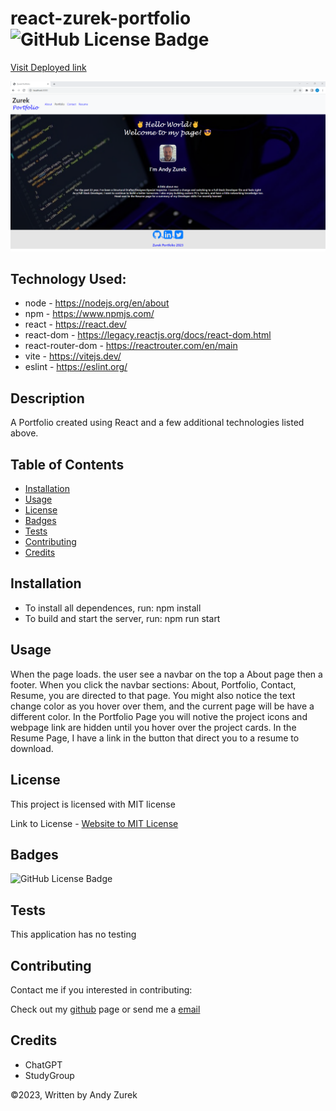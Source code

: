 # react-zurek-portfolio ![GitHub License Badge](https://img.shields.io/badge/License-MIT-yellow)

[Visit Deployed link](#)

![PWA-Text-Editor](./Screenshot.png)

## Technology Used:

 * node - https://nodejs.org/en/about
 * npm - https://www.npmjs.com/
 * react - https://react.dev/
 * react-dom - https://legacy.reactjs.org/docs/react-dom.html
 * react-router-dom - https://reactrouter.com/en/main
 * vite - https://vitejs.dev/
 * eslint - https://eslint.org/
 

 ## Description

 A Portfolio created using React and a few additional technologies listed above. 


 ## Table of Contents
  
   * [Installation](#installation)
   * [Usage](#usage)
   * [License](#license)
   * [Badges](#badges)
   * [Tests](#tests)
   * [Contributing](#contributing)
   * [Credits](#credits)

## Installation

* To install all dependences, run: npm install
* To build and start the server, run: npm run start

## Usage

When the page loads. the user see a navbar on the top a About page then a footer.
When you click the navbar sections: About, Portfolio, Contact, Resume, you are directed to that page. 
You might also notice the text change color as you hover over them, and the current page will be have a different color.
In the Portfolio Page you will notive the project icons and webpage link are hidden until you hover over the project cards.
In the Resume Page, I have a link in the button that direct you to a resume to download.



## License

 This project is licensed with MIT license

 Link to License - [Website to MIT License]((https://opensource.org/license/mit))

 ## Badges

 ![GitHub License Badge](https://img.shields.io/badge/License-MIT-yellow)

 ## Tests
 
 This application has no testing

 ## Contributing

 Contact me if you interested in contributing:

 Check out my [github](https://github.com/AZurek17) page or send me a [email](mailto:andyzurek@gmail.com)

 ## Credits

 * ChatGPT
 * StudyGroup

 &copy;2023, Written by Andy Zurek